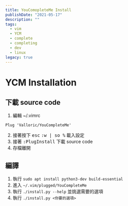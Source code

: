 ```yaml
---
title: YouComopleteMe Install
publishDate: "2021-05-17"
description: ""
tags:
  - vim
  - YCM
  - complete
  - completing
  - dev
  - linux
legacy: true
---
```


# YCM Installation

## 下載 source code

1. 編輯 ~/.vimrc

```vim
Plug 'Valloric/YouCompleteMe'
```

2. 接著按下 <kbd>esc</kbd> <kbd>:w | so %</kbd> 載入設定
3. 接著 <kbd>:PlugInstall</kbd> 下載 source code
4. 存檔離開

## 編譯

1. 執行 `sudo apt install python3-dev build-essential`
2. 進入 `~/.vim/plugged/YouCompleteMe`
3. 執行 `./install.py --help` 並挑選需要的選項
4. 執行 `./install.py <你要的選項>`
